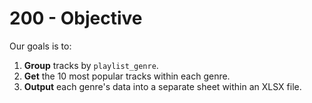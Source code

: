 # 200 - Objective

Our goals is to:

1. **Group** tracks by ```playlist_genre```.
2. **Get** the 10 most popular tracks within each genre.
3. **Output** each genre's data into a separate sheet within an XLSX file.
